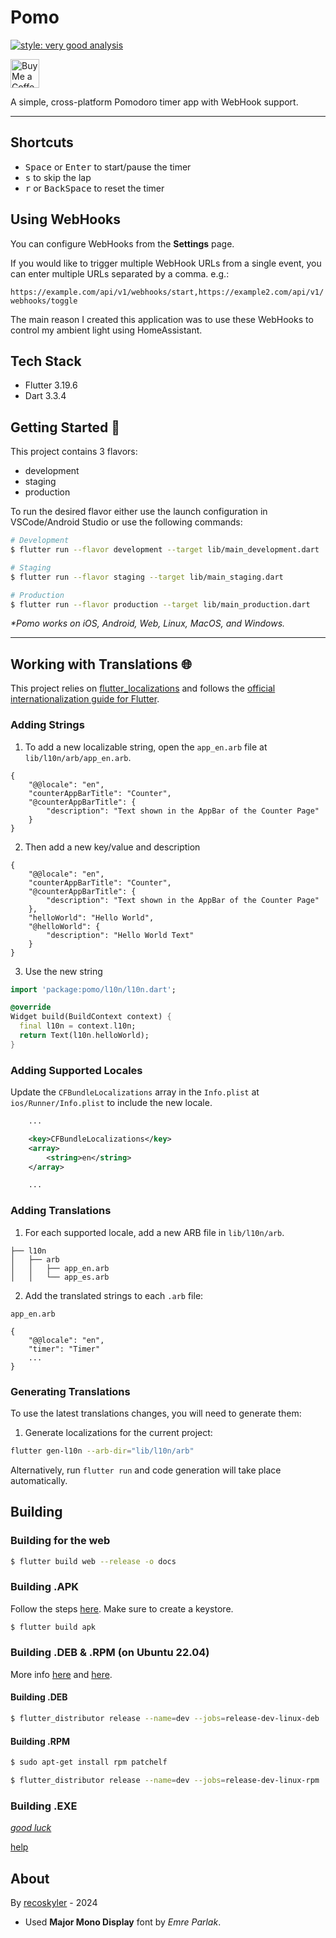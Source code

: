 # Pomo

[![style: very good analysis][very_good_analysis_badge]][very_good_analysis_link]

<a href='https://ko-fi.com/recoskyler' target='_blank'><img height='35' style='border:0px;height:46px;' src='https://az743702.vo.msecnd.net/cdn/kofi3.png?v=0' border='0' alt='Buy Me a Coffee at ko-fi.com'></a>

A simple, cross-platform Pomodoro timer app with WebHook support.

---

## Shortcuts

- <kbd>Space</kbd> or <kbd>Enter</kbd> to start/pause the timer
- <kbd>s</kbd> to skip the lap
- <kbd>r</kbd> or <kbd>BackSpace</kbd> to reset the timer

## Using WebHooks

You can configure WebHooks from the **Settings** page.

If you would like to trigger multiple WebHook URLs from a single event, you can enter multiple URLs separated by a comma. e.g.:

`https://example.com/api/v1/webhooks/start,https://example2.com/api/v1/webhooks/toggle`

The main reason I created this application was to use these WebHooks to control my ambient light using HomeAssistant.

## Tech Stack

- Flutter 3.19.6
- Dart 3.3.4

## Getting Started 🚀

This project contains 3 flavors:

- development
- staging
- production

To run the desired flavor either use the launch configuration in VSCode/Android Studio or use the following commands:

```sh
# Development
$ flutter run --flavor development --target lib/main_development.dart

# Staging
$ flutter run --flavor staging --target lib/main_staging.dart

# Production
$ flutter run --flavor production --target lib/main_production.dart
```

_\*Pomo works on iOS, Android, Web, Linux, MacOS, and Windows._

---

## Working with Translations 🌐

This project relies on [flutter_localizations][flutter_localizations_link] and follows the [official internationalization guide for Flutter][internationalization_link].

### Adding Strings

1. To add a new localizable string, open the `app_en.arb` file at `lib/l10n/arb/app_en.arb`.

```arb
{
    "@@locale": "en",
    "counterAppBarTitle": "Counter",
    "@counterAppBarTitle": {
        "description": "Text shown in the AppBar of the Counter Page"
    }
}
```

2. Then add a new key/value and description

```arb
{
    "@@locale": "en",
    "counterAppBarTitle": "Counter",
    "@counterAppBarTitle": {
        "description": "Text shown in the AppBar of the Counter Page"
    },
    "helloWorld": "Hello World",
    "@helloWorld": {
        "description": "Hello World Text"
    }
}
```

3. Use the new string

```dart
import 'package:pomo/l10n/l10n.dart';

@override
Widget build(BuildContext context) {
  final l10n = context.l10n;
  return Text(l10n.helloWorld);
}
```

### Adding Supported Locales

Update the `CFBundleLocalizations` array in the `Info.plist` at `ios/Runner/Info.plist` to include the new locale.

```xml
    ...

    <key>CFBundleLocalizations</key>
	<array>
		<string>en</string>
	</array>

    ...
```

### Adding Translations

1. For each supported locale, add a new ARB file in `lib/l10n/arb`.

```
├── l10n
│   ├── arb
│   │   ├── app_en.arb
│   │   └── app_es.arb
```

2. Add the translated strings to each `.arb` file:

`app_en.arb`

```arb
{
    "@@locale": "en",
    "timer": "Timer"
    ...
}
```

### Generating Translations

To use the latest translations changes, you will need to generate them:

1. Generate localizations for the current project:

```sh
flutter gen-l10n --arb-dir="lib/l10n/arb"
```

Alternatively, run `flutter run` and code generation will take place automatically.

## Building

### Building for the web

```bash
$ flutter build web --release -o docs
```

### Building .APK

Follow the steps [here](https://docs.flutter.dev/deployment/android). Make sure to create a keystore.

```bash
$ flutter build apk
```

### Building .DEB & .RPM (on Ubuntu 22.04)

More info [here](https://docs.flutter.dev/deployment/linux) and [here](https://medium.com/@fluttergems/packaging-and-distributing-flutter-desktop-apps-the-missing-guide-part-3-linux-24ef8d30a5b4).

#### Building .DEB

```bash
$ flutter_distributor release --name=dev --jobs=release-dev-linux-deb
```

#### Building .RPM

```bash
$ sudo apt-get install rpm patchelf

$ flutter_distributor release --name=dev --jobs=release-dev-linux-rpm
```

### Building .EXE

[*good luck*](https://medium.com/@fluttergems/packaging-and-distributing-flutter-desktop-apps-the-missing-guide-part-2-windows-0b468d5e9e70)

[help](https://docs.flutter.dev/deployment/windows)

## About

By [recoskyler](https://github.com/recoskyler) - 2024

- Used **Major Mono Display** font by *Emre Parlak*.

[coverage_badge]: coverage_badge.svg
[flutter_localizations_link]: https://api.flutter.dev/flutter/flutter_localizations/flutter_localizations-library.html
[internationalization_link]: https://flutter.dev/docs/development/accessibility-and-localization/internationalization
[license_badge]: https://img.shields.io/badge/license-MIT-blue.svg
[license_link]: https://opensource.org/licenses/MIT
[very_good_analysis_badge]: https://img.shields.io/badge/style-very_good_analysis-B22C89.svg
[very_good_analysis_link]: https://pub.dev/packages/very_good_analysis
[very_good_cli_link]: https://github.com/VeryGoodOpenSource/very_good_cli
